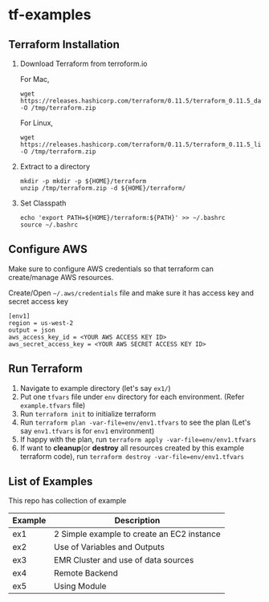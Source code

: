 # tf-examples

## Terraform Installation
1. Download Terraform from terroform.io

    For Mac,
      ```
      wget https://releases.hashicorp.com/terraform/0.11.5/terraform_0.11.5_darwin_amd64.zip -O /tmp/terraform.zip
      ```

      For Linux,
      ```
      wget https://releases.hashicorp.com/terraform/0.11.5/terraform_0.11.5_linux_amd64.zip -O /tmp/terraform.zip
      ```

2. Extract to a directory
    ```
    mkdir -p mkdir -p ${HOME}/terraform
    unzip /tmp/terraform.zip -d ${HOME}/terraform/
    ```

3. Set Classpath
    ```
    echo 'export PATH=${HOME}/terraform:${PATH}' >> ~/.bashrc
    source ~/.bashrc
    ```


## Configure AWS
Make sure to configure AWS credentials so that terraform can create/manage AWS resources.


Create/Open `~/.aws/credentials` file and make sure it has access key and secret access key
```
[env1]
region = us-west-2
output = json
aws_access_key_id = <YOUR AWS ACCESS KEY ID>
aws_secret_access_key = <YOUR AWS SECRET ACCESS KEY ID>
```

## Run Terraform

1. Navigate to example directory (let's say `ex1/`)
2. Put one `tfvars` file under `env` directory for each environment. (Refer `example.tfvars` file)
2. Run `terraform init` to initialize terraform
3. Run `terraform plan -var-file=env/env1.tfvars` to see the plan (Let's say `env1.tfvars` is for `env1` environment)
4. If happy with the plan, run `terraform apply -var-file=env/env1.tfvars`
5. If want to **cleanup**(or **destroy** all resources created by this example terraform code), run `terraform destroy -var-file=env/env1.tfvars`

## List of Examples
This repo has collection of example

|Example|Description|
|-|-|
| ex1 | 2 Simple example to create an EC2 instance |
| ex2 | Use of Variables and Outputs |
| ex3 | EMR Cluster and use of data sources |
| ex4 | Remote Backend |
| ex5 | Using Module |
